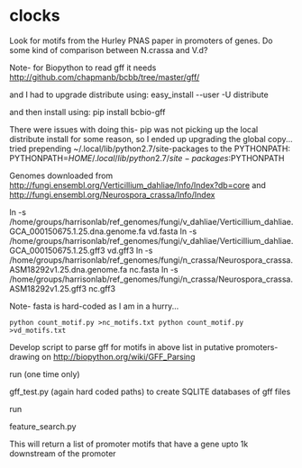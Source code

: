 # clocks
Look for motifs from the Hurley PNAS paper in promoters of genes. 
Do some kind of comparison between N.crassa and V.d?

Note- for Biopython to read gff it needs 
http://github.com/chapmanb/bcbb/tree/master/gff/

and I had to upgrade distribute using:
easy_install --user -U distribute

and then install using:
 pip install bcbio-gff

There were issues with doing this- pip was not picking up the local distribute install for some reason, so I ended up upgrading the global copy...
tried prepending ~/.local/lib/python2.7/site-packages to the PYTHONPATH:
PYTHONPATH=$HOME/.local/lib/python2.7/site-packages:$PYTHONPATH



Genomes downloaded from http://fungi.ensembl.org/Verticillium_dahliae/Info/Index?db=core
and http://fungi.ensembl.org/Neurospora_crassa/Info/Index

ln -s /home/groups/harrisonlab/ref_genomes/fungi/v_dahliae/Verticillium_dahliae.GCA_000150675.1.25.dna.genome.fa vd.fasta
ln -s /home/groups/harrisonlab/ref_genomes/fungi/v_dahliae/Verticillium_dahliae.GCA_000150675.1.25.gff3 vd.gff3
ln -s /home/groups/harrisonlab/ref_genomes/fungi/n_crassa/Neurospora_crassa.ASM18292v1.25.dna.genome.fa nc.fasta
ln -s /home/groups/harrisonlab/ref_genomes/fungi/n_crassa/Neurospora_crassa.ASM18292v1.25.gff3 nc.gff3


Note- fasta is hard-coded as I am in a hurry...

`python count_motif.py >nc_motifs.txt
 python count_motif.py >vd_motifs.txt
`

Develop script to parse gff for motifs in above list in putative promoters- drawing on http://biopython.org/wiki/GFF_Parsing

run (one time only)

gff_test.py (again hard coded paths) to create SQLITE databases of gff files

run

feature_search.py 

This will return a list of promoter motifs that have a gene upto 1k downstream of the promoter
 
